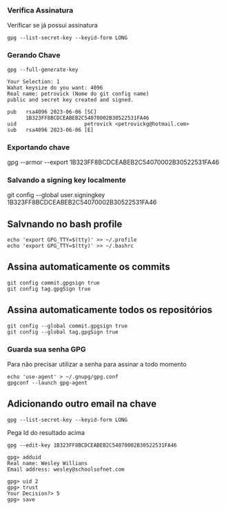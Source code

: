 
### Verifica Assinatura

Verificar se já possui assinatura
```
gpg --list-secret-key --keyid-form LONG
```


### Gerando Chave
```
gpg --full-generate-key

Your Selection: 1
Wahat keysize do you want: 4096
Real name: petrovick (Nome do git config name)
public and secret key created and signed.

pub   rsa4096 2023-06-06 [SC]
      1B323FF8BCDCEABEB2C54070002B30522531FA46
uid                      petrovick <petrovickg@hotmail.com>
sub   rsa4096 2023-06-06 [E]
```

### Exportando chave
gpg --armor --export 1B323FF8BCDCEABEB2C54070002B30522531FA46

### Salvando a signing key localmente
git config --global user.signingkey 1B323FF8BCDCEABEB2C54070002B30522531FA46

## Salvnando no bash profile

```
echo 'export GPG_TTY=$(tty)' >> ~/.profile
echo 'export GPG_TTY=$(tty)' >> ~/.bashrc
```

## Assina automaticamente os commits
```
git config commit.gpgsign true
git config tag.gpgSign true
```

## Assina automaticamente todos os repositórios

```
git config --global commit.gpgsign true
git config --global tag.gpgSign true
```

### Guarda sua senha GPG

Para não precisar utilizar a senha para assinar a todo momento

```
echo 'use-agent' > ~/.gnupg/gpg.conf
gpgconf --launch gpg-agent
```

## Adicionando outro email na chave

```
gpg --list-secret-key --keyid-form LONG
```
Pega Id do resultado acima

```
gpg --edit-key 1B323FF8BCDCEABEB2C54070002B30522531FA46

gpg> adduid
Real name: Wesley Willians
Email address: wesley@schoolsofnet.com

gpg> uid 2
gpg> trust
Your Decision?> 5
gpg> save
```
